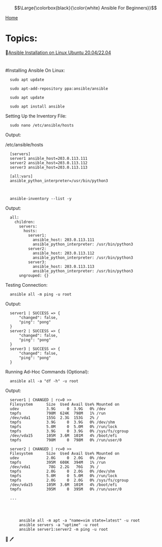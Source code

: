 $$\Large{\colorbox{black}{\color{white} Ansible For Beginners}}$$


[Home](all-file-links.md)

#
# Topics: 

   :link:[Ansible Installation on Linux Ubuntu 20.04/22.04](#ansible_installation)








#
<a name="ansible_installation"></a>
#Installing Ansible On Linux:

      sudo apt update
      
      sudo apt-add-repository ppa:ansible/ansible
      
      sudo apt update

      sudo apt install ansible

Setting Up the Inventory File:

      sudo nano /etc/ansible/hosts

Output:

   /etc/ansible/hosts

      [servers]
      server1 ansible_host=203.0.113.111
      server2 ansible_host=203.0.113.112
      server3 ansible_host=203.0.113.113

      [all:vars]
      ansible_python_interpreter=/usr/bin/python3



      ansible-inventory --list -y

Output:


      all:
        children:
          servers:
            hosts:
              server1:
                ansible_host: 203.0.113.111
                ansible_python_interpreter: /usr/bin/python3
              server2:
                ansible_host: 203.0.113.112
                ansible_python_interpreter: /usr/bin/python3
              server3:
                ansible_host: 203.0.113.113
                ansible_python_interpreter: /usr/bin/python3
          ungrouped: {}


Testing Connection:

      ansible all -m ping -u root
   
   
Output:

      server1 | SUCCESS => {
          "changed": false,
          "ping": "pong"
      }
      server2 | SUCCESS => {
          "changed": false,
          "ping": "pong"
      }
      server3 | SUCCESS => {
          "changed": false,
          "ping": "pong"
      } 

   
Running Ad-Hoc Commands (Optional): 

      ansible all -a "df -h" -u root



Output:

      server1 | CHANGED | rc=0 >>
      Filesystem      Size  Used Avail Use% Mounted on
      udev            3.9G     0  3.9G   0% /dev
      tmpfs           798M  624K  798M   1% /run
      /dev/vda1       155G  2.3G  153G   2% /
      tmpfs           3.9G     0  3.9G   0% /dev/shm
      tmpfs           5.0M     0  5.0M   0% /run/lock
      tmpfs           3.9G     0  3.9G   0% /sys/fs/cgroup
      /dev/vda15      105M  3.6M  101M   4% /boot/efi
      tmpfs           798M     0  798M   0% /run/user/0

      server2 | CHANGED | rc=0 >>
      Filesystem      Size  Used Avail Use% Mounted on
      udev            2.0G     0  2.0G   0% /dev
      tmpfs           395M  608K  394M   1% /run
      /dev/vda1        78G  2.2G   76G   3% /
      tmpfs           2.0G     0  2.0G   0% /dev/shm
      tmpfs           5.0M     0  5.0M   0% /run/lock
      tmpfs           2.0G     0  2.0G   0% /sys/fs/cgroup
      /dev/vda15      105M  3.6M  101M   4% /boot/efi
      tmpfs           395M     0  395M   0% /run/user/0

      ...




          ansible all -m apt -a "name=vim state=latest" -u root
          ansible servers -a "uptime" -u root
          ansible server1:server2 -m ping -u root





:notebook: :pen:








